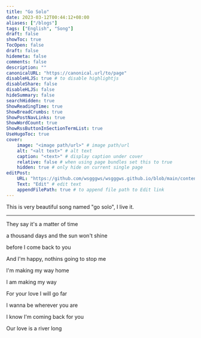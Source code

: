 ```yaml
---
title: "Go Solo"
date: 2023-03-12T00:44:12+08:00
aliases: ["/blogs"]
tags: ["English", "Song"]
draft: false
showToc: true
TocOpen: false
draft: false
hidemeta: false
comments: false
description: ""
canonicalURL: "https://canonical.url/to/page"
disableHLJS: true # to disable highlightjs
disableShare: false
disableHLJS: false
hideSummary: false
searchHidden: true
ShowReadingTime: true
ShowBreadCrumbs: true
ShowPostNavLinks: true
ShowWordCount: true
ShowRssButtonInSectionTermList: true
UseHugoToc: true
cover:
    image: "<image path/url>" # image path/url
    alt: "<alt text>" # alt text
    caption: "<text>" # display caption under cover
    relative: false # when using page bundles set this to true
    hidden: true # only hide on current single page
editPost:
    URL: "https://github.com/wsgggws/wsgggws.github.io/blob/main/content"
    Text: "Edit" # edit text
    appendFilePath: true # to append file path to Edit link
---
```


This is very beautiful song named "go solo", I live it.

---

They say it's a matter of time

a thousand days and the sun won't shine

before I come back to you

And I'm happy, nothins going to stop me

I'm making my way home

I am making my way

For your love I will go far

I wanna be wherever you are

I know I'm coming back for you

Our love is a river long

